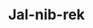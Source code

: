 ---
layout: item
title: Jal-nib-rek
item-id: 21291
datatable: true
id: 21291
name: "Jal-nib-rek"
members: true
lowalch: 0
highalch: 0
examine: "It loves to nibble."
monsters:
  - id: 7706
    name: "TzKal-Zuk"
    members: true
    combat_level: 1400
    wiki_url: "https://oldschool.runescape.wiki/w/TzKal-Zuk"
    drops:
      - quantity: "1"
        rarity: 0.01
    image: "https://oldschool.runescape.wiki/images/thumb/5/58/TzKal-Zuk.png/270px-TzKal-Zuk.png?2d222"
---